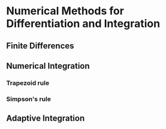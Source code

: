 # Numerical Methods for Differentiation and Integration

## Finite Differences

## Numerical Integration

### Trapezoid rule

### Simpson's rule

## Adaptive Integration
